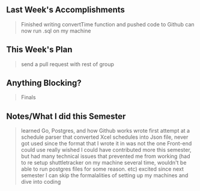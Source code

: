 ## Last Week's Accomplishments

>  Finished writing convertTime function and pushed code to Github
>  can now run .sql on my machine
## This Week's Plan
>  send a pull request with rest of group

## Anything Blocking?

>  Finals

## Notes/What I did this Semester
> learned Go, Postgres, and how Github works
> wrote first attempt at a schedule parser that converted Xcel schedules into Json file, never got used since the format that I wrote it in was not the one Front-end could use
> really wished I could have contributed more this semester, but had many technical issues that prevented me from working (had to re setup shuttletracker on my machine several time, wouldn't be able to run postgres files for some reason. etc)
> excited since next semester I can skip the formalalities of setting up my machines and dive into coding
